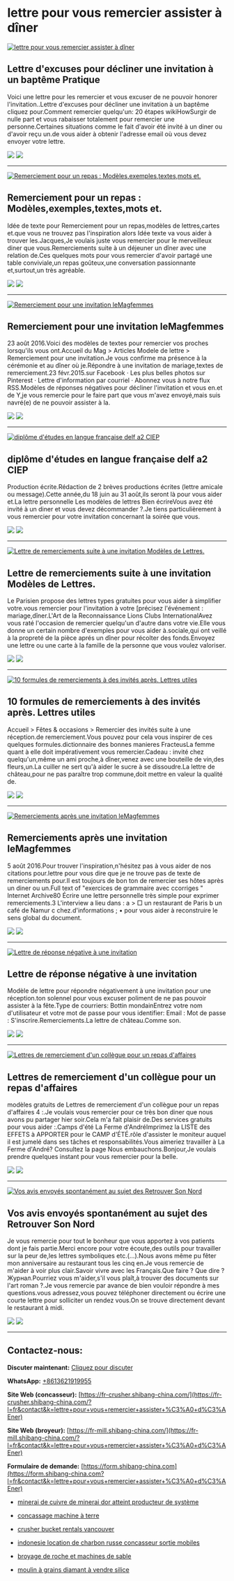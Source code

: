 # lettre pour vous remercier assister à dîner

<a href="https://swt.shibang-china.com/?l=fr&img&k=lettre+pour+vous+remercier+assister+%C3%A0+d%C3%AEner" target="_blank">![lettre pour vous remercier assister à dîner](http://static.shibang-china.com/all-800x300/927.jpg)</a>

## Lettre d&#39;excuses pour décliner une invitation à un baptême Pratique
Voici une lettre pour les remercier et vous excuser de ne pouvoir honorer l&#39;invitation.﻿.Lettre d&#39;excuses pour décliner une invitation à un baptême cliquez pour.Comment remercier quelqu&#39;un: 20 étapes wikiHowSurgir de nulle part et vous rabaisser totalement pour remercier une personne.Certaines situations comme le fait d&#39;avoir été invité à un diner ou d&#39;avoir reçu un.de vous aider à obtenir l&#39;adresse email où vous devez envoyer votre lettre.


<a href="https://whatsapp.shibangsoft.com/WhatsApp.php" target="_blank" title="WhatsApp">![](http://static.shibang-china.com/icon/whatsapp.png)</a> <a href="https://swt.shibang-china.com/?l=fr&icon&k=lettre+pour+vous+remercier+assister+%C3%A0+d%C3%AEner" target="_blank">![](http://static.shibang-china.com/icon/chat-fr.png)</a>

---

<a href="https://swt.shibang-china.com/?l=fr&img&k=lettre+pour+vous+remercier+assister+%C3%A0+d%C3%AEner" target="_blank">![Remerciement pour un repas : Modèles,exemples,textes,mots et.](http://static.shibang-china.com/all-800x300/963.jpg)</a>

## Remerciement pour un repas : Modèles,exemples,textes,mots et.
Idée de texte pour Remerciement pour un repas,modèles de lettres,cartes et.que vous ne trouvez pas l&#39;inspiration alors Idée texte va vous aider à trouver les.Jacques,Je voulais juste vous remercier pour le merveilleux diner que vous.Remerciements suite à un déjeuner un dîner avec une relation de.Ces quelques mots pour vous remercier d&#39;avoir partagé une table conviviale,un repas goûteux,une conversation passionnante et,surtout,un très agréable.


<a href="https://whatsapp.shibangsoft.com/WhatsApp.php" target="_blank" title="WhatsApp">![](http://static.shibang-china.com/icon/whatsapp.png)</a> <a href="https://swt.shibang-china.com/?l=fr&icon&k=lettre+pour+vous+remercier+assister+%C3%A0+d%C3%AEner" target="_blank">![](http://static.shibang-china.com/icon/chat-fr.png)</a>

---

<a href="https://swt.shibang-china.com/?l=fr&img&k=lettre+pour+vous+remercier+assister+%C3%A0+d%C3%AEner" target="_blank">![Remerciement pour une invitation leMagfemmes](http://static.shibang-china.com/all-800x300/914.jpg)</a>

## Remerciement pour une invitation leMagfemmes
23 août 2016.Voici des modèles de textes pour remercier vos proches lorsqu&#39;ils vous ont.Accueil du Mag &gt; Articles Modele de lettre &gt; Remerciement pour une invitation.Je vous confirme ma présence à la cérémonie et au dîner où je.Répondre à une invitation de mariage,textes de remerciement.23 févr.2015.sur Facebook &middot; Les plus belles photos sur Pinterest &middot; Lettre d&#39;information par courriel &middot; Abonnez vous à notre flux RSS.Modèles de réponses négatives pour décliner l&#39;invitation et vous en.et de Y,je vous remercie pour le faire part que vous m&#39;avez envoyé,mais suis navré(e) de ne pouvoir assister à la.


<a href="https://whatsapp.shibangsoft.com/WhatsApp.php" target="_blank" title="WhatsApp">![](http://static.shibang-china.com/icon/whatsapp.png)</a> <a href="https://swt.shibang-china.com/?l=fr&icon&k=lettre+pour+vous+remercier+assister+%C3%A0+d%C3%AEner" target="_blank">![](http://static.shibang-china.com/icon/chat-fr.png)</a>

---

<a href="https://swt.shibang-china.com/?l=fr&img&k=lettre+pour+vous+remercier+assister+%C3%A0+d%C3%AEner" target="_blank">![diplôme d&#39;études en langue française delf a2 CIEP](http://static.shibang-china.com/all-800x300/289.jpg)</a>

## diplôme d&#39;études en langue française delf a2 CIEP
Production écrite.Rédaction de 2 brèves productions écrites (lettre amicale ou message).Cette année,du 18 juin au 31 août,ils seront là pour vous aider et.La lettre personnelle Les modèles de lettres Bien écrireVous avez été invité à un diner et vous devez décommander ?.Je tiens particulièrement à vous remercier pour votre invitation concernant la soirée que vous.


<a href="https://whatsapp.shibangsoft.com/WhatsApp.php" target="_blank" title="WhatsApp">![](http://static.shibang-china.com/icon/whatsapp.png)</a> <a href="https://swt.shibang-china.com/?l=fr&icon&k=lettre+pour+vous+remercier+assister+%C3%A0+d%C3%AEner" target="_blank">![](http://static.shibang-china.com/icon/chat-fr.png)</a>

---

<a href="https://swt.shibang-china.com/?l=fr&img&k=lettre+pour+vous+remercier+assister+%C3%A0+d%C3%AEner" target="_blank">![Lettre de remerciements suite à une invitation Modèles de Lettres.](http://static.shibang-china.com/all-800x300/789.jpg)</a>

## Lettre de remerciements suite à une invitation Modèles de Lettres.
Le Parisien propose des lettres types gratuites pour vous aider à simplifier votre.vous remercier pour l&#39;invitation à votre [précisez l&#39;événement : mariage,dîner.L&#39;Art de la Reconnaissance Lions Clubs InternationalAvez vous raté l&#39;occasion de remercier quelqu&#39;un d&#39;autre dans votre vie.Elle vous donne un certain nombre d&#39;exemples pour vous aider à.sociale,qui ont veillé à la propreté de la pièce aprés un dîner pour récolter des fonds.Envoyez une lettre ou une carte à la famille de la personne que vous voulez valoriser.


<a href="https://whatsapp.shibangsoft.com/WhatsApp.php" target="_blank" title="WhatsApp">![](http://static.shibang-china.com/icon/whatsapp.png)</a> <a href="https://swt.shibang-china.com/?l=fr&icon&k=lettre+pour+vous+remercier+assister+%C3%A0+d%C3%AEner" target="_blank">![](http://static.shibang-china.com/icon/chat-fr.png)</a>

---

<a href="https://swt.shibang-china.com/?l=fr&img&k=lettre+pour+vous+remercier+assister+%C3%A0+d%C3%AEner" target="_blank">![10 formules de remerciements à des invités après. Lettres utiles](http://static.shibang-china.com/all-800x300/1517.jpg)</a>

## 10 formules de remerciements à des invités après. Lettres utiles
Accueil &gt; Fêtes &amp; occasions &gt; Remercier des invités suite à une réception.de remerciement.Vous pouvez pour cela vous inspirer de ces quelques formules.dictionnaire des bonnes manieres FracteusLa femme quant à elle doit impérativement vous remercier.Cadeau : invité chez quelqu&#39;un,même un ami proche,à dîner,venez avec une bouteille de vin,des fleurs,un.La cuiller ne sert qu&#39;à aider le sucre à se dissoudre.La lettre de château,pour ne pas paraître trop commune,doit mettre en valeur la qualité de.


<a href="https://whatsapp.shibangsoft.com/WhatsApp.php" target="_blank" title="WhatsApp">![](http://static.shibang-china.com/icon/whatsapp.png)</a> <a href="https://swt.shibang-china.com/?l=fr&icon&k=lettre+pour+vous+remercier+assister+%C3%A0+d%C3%AEner" target="_blank">![](http://static.shibang-china.com/icon/chat-fr.png)</a>

---

<a href="https://swt.shibang-china.com/?l=fr&img&k=lettre+pour+vous+remercier+assister+%C3%A0+d%C3%AEner" target="_blank">![Remerciements après une invitation leMagfemmes](http://static.shibang-china.com/all-800x300/182.jpg)</a>

## Remerciements après une invitation leMagfemmes
5 août 2016.Pour trouver l&#39;inspiration,n&#39;hésitez pas à vous aider de nos citations pour.lettre pour vous dire que je ne trouve pas de texte de remerciements pour.Il est toujours de bon ton de remercier ses hôtes après un diner ou un.Full text of &quot;exercices de grammaire avec ccorriges &quot; Internet Archive80 Écrire une lettre personnelle très simple pour exprimer remerciements.3 L&#39;interview a lieu dans : a &gt; □ un restaurant de Paris b un café de Namur c chez.d&#39;informations ; • pour vous aider à reconstruire le sens global du document.


<a href="https://whatsapp.shibangsoft.com/WhatsApp.php" target="_blank" title="WhatsApp">![](http://static.shibang-china.com/icon/whatsapp.png)</a> <a href="https://swt.shibang-china.com/?l=fr&icon&k=lettre+pour+vous+remercier+assister+%C3%A0+d%C3%AEner" target="_blank">![](http://static.shibang-china.com/icon/chat-fr.png)</a>

---

<a href="https://swt.shibang-china.com/?l=fr&img&k=lettre+pour+vous+remercier+assister+%C3%A0+d%C3%AEner" target="_blank">![Lettre de réponse négative à une invitation](http://static.shibang-china.com/all-800x300/363.jpg)</a>

## Lettre de réponse négative à une invitation
Modèle de lettre pour répondre négativement à une invitation pour une réception.ton solennel pour vous excuser poliment de ne pas pouvoir assister à la fête.Type de courriers: Bottin mondainEntrez votre nom d&#39;utilisateur et votre mot de passe pour vous identifier: Email : Mot de passe : S&#39;inscrire.Remerciements.La lettre de château.Comme son.


<a href="https://whatsapp.shibangsoft.com/WhatsApp.php" target="_blank" title="WhatsApp">![](http://static.shibang-china.com/icon/whatsapp.png)</a> <a href="https://swt.shibang-china.com/?l=fr&icon&k=lettre+pour+vous+remercier+assister+%C3%A0+d%C3%AEner" target="_blank">![](http://static.shibang-china.com/icon/chat-fr.png)</a>

---

<a href="https://swt.shibang-china.com/?l=fr&img&k=lettre+pour+vous+remercier+assister+%C3%A0+d%C3%AEner" target="_blank">![Lettres de remerciement d&#39;un collègue pour un repas d&#39;affaires](http://static.shibang-china.com/all-800x300/1037.jpg)</a>

## Lettres de remerciement d&#39;un collègue pour un repas d&#39;affaires
modèles gratuits de Lettres de remerciement d&#39;un collègue pour un repas d&#39;affaires 4 :.Je voulais vous remercier pour ce très bon diner que nous avons pu partager hier soir.Cela m&#39;a fait plaisir de.Des services gratuits pour vous aider :.Camps d&#39;été La Ferme d&#39;AndréImprimez la LISTE des EFFETS à APPORTER pour le CAMP d&#39;ÉTÉ.rôle d&#39;assister le moniteur auquel il est jumelé dans ses tâches et responsabilités.Vous aimeriez travailler à La Ferme d&#39;André? Consultez la page Nous embauchons.Bonjour,Je voulais prendre quelques instant pour vous remercier pour la belle.


<a href="https://whatsapp.shibangsoft.com/WhatsApp.php" target="_blank" title="WhatsApp">![](http://static.shibang-china.com/icon/whatsapp.png)</a> <a href="https://swt.shibang-china.com/?l=fr&icon&k=lettre+pour+vous+remercier+assister+%C3%A0+d%C3%AEner" target="_blank">![](http://static.shibang-china.com/icon/chat-fr.png)</a>

---

<a href="https://swt.shibang-china.com/?l=fr&img&k=lettre+pour+vous+remercier+assister+%C3%A0+d%C3%AEner" target="_blank">![Vos avis envoyés spontanément au sujet des Retrouver Son Nord](http://static.shibang-china.com/all-800x300/80.jpg)</a>

## Vos avis envoyés spontanément au sujet des Retrouver Son Nord
Je vous remercie pour tout le bonheur que vous apportez à vos patients dont je fais partie.Merci encore pour votre écoute,des outils pour travailler sur la peur de,les lettres symboliques etc.(…).Nous avons même pu fêter mon anniversaire au restaurant tous les cinq en.Je vous remercie de m&#39;aider à voir plus clair.Savoir vivre avec les Français.Que faire ? Que dire ? Журнал.Pourriez vous m&#39;aider,s&#39;il vous plaît,à trouver des documents sur l&#39;art roman ?.Je vous remercie par avance de bien vouloir répondre à mes questions.vous adressez,vous pouvez téléphoner directement ou écrire une courte lettre pour solliciter un rendez vous.On se trouve directement devant le restaurant à midi.


<a href="https://whatsapp.shibangsoft.com/WhatsApp.php" target="_blank" title="WhatsApp">![](http://static.shibang-china.com/icon/whatsapp.png)</a> <a href="https://swt.shibang-china.com/?l=fr&icon&k=lettre+pour+vous+remercier+assister+%C3%A0+d%C3%AEner" target="_blank">![](http://static.shibang-china.com/icon/chat-fr.png)</a>

---
## Contactez-nous:

**Discuter maintenant:** [Cliquez pour discuter](https://swt.shibang-china.com?l=fr&contact&k=lettre+pour+vous+remercier+assister+%C3%A0+d%C3%AEner)

**WhatsApp:**  [+8613621919955](https://whatsapp.shibangsoft.com/WhatsApp.php)

**Site Web (concasseur):** [https://fr-crusher.shibang-china.com/](https://fr-crusher.shibang-china.com/?l=fr&contact&k=lettre+pour+vous+remercier+assister+%C3%A0+d%C3%AEner)

**Site Web (broyeur):** [https://fr-mill.shibang-china.com/](https://fr-mill.shibang-china.com/?l=fr&contact&k=lettre+pour+vous+remercier+assister+%C3%A0+d%C3%AEner)

**Formulaire de demande:** [https://form.shibang-china.com](https://form.shibang-china.com?l=fr&contact&k=lettre+pour+vous+remercier+assister+%C3%A0+d%C3%AEner)

* [minerai de cuivre de minerai dor atteint producteur de système](../30/minerai%20de%20cuivre%20de%20minerai%20dor%20atteint%20producteur%20de%20syst%C3%A8me.md)

* [concassage machine à terre](../33/concassage%20machine%20%C3%A0%20terre.md)

* [crusher bucket rentals vancouver](../29/crusher%20bucket%20rentals%20vancouver.md)

* [indonesie location de charbon russe concasseur sortie mobiles](../38/indonesie%20location%20de%20charbon%20russe%20concasseur%20sortie%20mobiles.md)

* [broyage de roche et machines de sable](../35/broyage%20de%20roche%20et%20machines%20de%20sable.md)

* [moulin à grains diamant à vendre silice](../35/moulin%20%C3%A0%20grains%20diamant%20%C3%A0%20vendre%20silice.md)